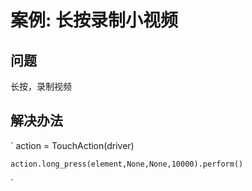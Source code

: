 
# 案例: 长按录制小视频

## 问题

长按，录制视频

## 解决办法

`
    action = TouchAction(driver)
    
    action.long_press(element,None,None,10000).perform()

`
